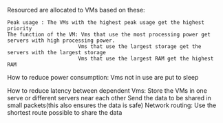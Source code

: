 Resourced are allocated to VMs based on these:

    Peak usage : The VMs with the highest peak usage get the highest priority
    The function of the VM: Vms that use the most processing power get servers with high processing power.
                           Vms that use the largest storage get the servers with the largest storage
                           Vms that use the largest RAM get the highest RAM

How to reduce power consumption:
   Vms not in use are put to sleep

How to reduce latency between dependent Vms:
   Store the VMs in one serve or different servers near each other
   Send the data to be shared in small packets(this also ensures the data is safe)
   Network routing: Use the shortest route possible to share the data 